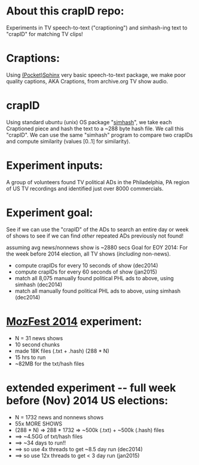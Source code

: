 # About this crapID repo:
Experiments in TV speech-to-text ("craptioning") and simhash-ing text to "crapID" for matching TV clips!

# Craptions:
Using <a href="http://en.wikipedia.org/wiki/CMU_Sphinx#PocketSphinx">(Pocket)Sphinx</a> very basic speech-to-text package, we make poor quality captions, AKA Craptions, from archive.org TV show audio.

# crapID
Using standard ubuntu (unix) OS package "<a href="http://manpages.ubuntu.com/manpages/man1/simhash.1.html">simhash</a>", we take each Craptioned piece and hash the text to a ~288 byte hash file.  We call this "crapID".  We can use the same "simhash" program to compare two crapIDs and compute similarity (values [0..1] for similarity).


# Experiment inputs:
A group of volunteers found TV political ADs in the Philadelphia, PA region of US TV recordings and identified just over 8000 commercials.

# Experiment goal:
See if we can use the "crapID" of the ADs to search an entire day or week of shows to see if we can find *other* repeated ADs previously not found!


assuming avg news/nonnews show is ~2880 secs
Goal for EOY 2014:
For the week before 2014 election, all TV shows (*including* non-news).
  - compute crapIDs for every 10 seconds of show (dec2014)
  - compute crapIDs for every 60 seconds of show (jan2015)
  - match all 8,075 manually found political PHL ads to above, using simhash (dec2014)
  - match all manually found political PHL ads to above, using simhash (dec2014)

# <a href="http://mozfestartoftheweb.tumblr.com/">MozFest 2014</a> experiment:
  - N = 31 news shows
  - 10 second chunks
  - made 18K files (.txt + .hash)  (288 * N)
  - 15 hrs to run
  - ~82MB for the txt/hash files

# extended experiment -- full week before (Nov) 2014 US elections:
  - N = 1732 news and nonnews shows
  - 55x MORE SHOWS
  - (288 * N) => 288 * 1732 => ~500k (.txt) + ~500k (.hash) files
  - ==> ~4.5GG of txt/hash files
  - ==> ~34 days to run!!
  - ==> so use  4x threads to get ~8.5 day run (dec2014)
  - ==> so use 12x threads to get < 3  day run (jan2015)
